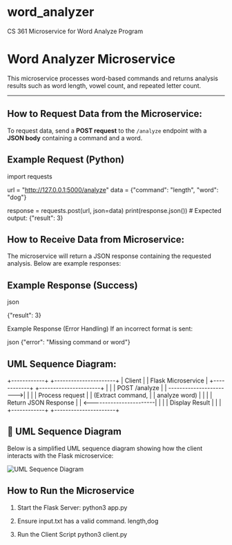 # word_analyzer
CS 361 Microservice for Word Analyze Program

# Word Analyzer Microservice

This microservice processes word-based commands and returns analysis results such as word length, vowel count, and repeated letter count.

---

##  How to Request Data from the Microservice:

To request data, send a **POST request** to the `/analyze` endpoint with a **JSON body** containing a command and a word.

## Example Request (Python)

import requests

url = "http://127.0.0.1:5000/analyze"
data = {"command": "length", "word": "dog"}

response = requests.post(url, json=data)
print(response.json())  # Expected output: {"result": 3} 

## How to Receive Data from Microservice:

The microservice will return a JSON response containing the requested analysis. Below are example responses:

## Example Response (Success)
json

{"result": 3}

Example Response (Error Handling)
If an incorrect format is sent:

json
{"error": "Missing command or word"}

## UML Sequence Diagram:

+------------+        +----------------------+
|  Client    |        | Flask Microservice   |
+------------+        +----------------------+
       |                         |
       |   POST /analyze         |
       | ----------------------->|
       |                         |
       |   Process request       |
       |   (Extract command,      |
       |    analyze word)         |
       |                         |
       |   Return JSON Response   |
       | <-----------------------|
       |                         |
       |   Display Result         |
       |                         |
+------------+        +----------------------+

## 📜 UML Sequence Diagram

Below is a simplified UML sequence diagram showing how the client interacts with the Flask microservice:

![UML Sequence Diagram](docs/UML_Diagram_Word_Analzyer(1))


## How to Run the Microservice
1. Start the Flask Server:
   python3 app.py

2. Ensure input.txt has a valid command.
   length,dog

3. Run the Client Script
    python3 client.py



